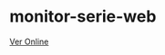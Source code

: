 # monitor-serie-web

<a href="https://playful-paletas-599515.netlify.app/" target="_blank">Ver Online</a>